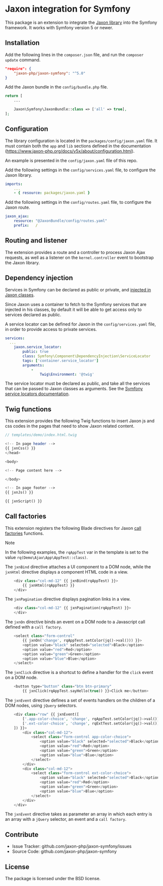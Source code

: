 Jaxon integration for Symfony
=============================

This package is an extension to integrate the [Jaxon library](https://github.com/jaxon-php/jaxon-core) into the Symfony framework.
It works with Symfony version 5 or newer.

Installation
------------

Add the following lines in the `composer.json` file, and run the `composer update` command.

```json
"require": {
    "jaxon-php/jaxon-symfony": "^5.0"
}
```

Add the Jaxon bundle in the `config/bundle.php` file.

```php
return [
    ...

    Jaxon\Symfony\JaxonBundle::class => ['all' => true],
];
```

Configuration
-------------

The library configuration is located in the `packages/config/jaxon.yaml` file.
It must contain both the `app` and `lib` sections defined in the documentation (https://www.jaxon-php.org/docs/v5x/about/configuration.html).

An example is presented in the `config/jaxon.yaml` file of this repo.

Add the following settings in the `config/services.yaml` file, to configure the Jaxon library.

```yaml
imports:
    ...
    - { resource: packages/jaxon.yaml }
```

Add the following settings in the `config/routes.yaml` file, to configure the Jaxon route.

```yaml
jaxon_ajax:
    resource: "@JaxonBundle/config/routes.yaml"
    prefix:   /
```

Routing and listener
--------------------

The extension provides a route and a controller to process Jaxon Ajax requests, as well as a listener on the `kernel.controller` event to bootstrap the Jaxon library.

Dependency injection
--------------------

Services in Symfony can be declared as public or private, and [injected in Jaxon classes](https://www.jaxon-php.org/docs/v3x/advanced/dependency-injection.html).

Since Jaxon uses a container to fetch to the Symfony services that are injected in his classes, by default it will be able to get access only to services declared as public.

A service locator can be defined for Jaxon in the `config/services.yaml` file, in order to provide access to private services.

```yaml
services:
  ...
    jaxon.service_locator:
        public: true
        class: Symfony\Component\DependencyInjection\ServiceLocator
        tags: ['container.service_locator']
        arguments:
            -
                Twig\Environment: '@twig'
```

The service locator must be declared as public, and take all the services that can be passed to Jaxon classes as arguments.
See the [Symfony service locators documentation](https://symfony.com/doc/4.4/service_container/service_subscribers_locators.html).

Twig functions
--------------

This extension provides the following Twig functions to insert Jaxon js and css codes in the pages that need to show Jaxon related content.

```php
// templates/demo/index.html.twig

<!-- In page header -->
{{ jxnCss() }}
</head>

<body>

<!-- Page content here -->

</body>

<!-- In page footer -->
{{ jxnJs() }}

{{ jxnScript() }}
```

Call factories
--------------

This extension registers the following Blade directives for Jaxon [call factories](https://www.jaxon-php.org/docs/v5x/ui-features/call-factories.html) functions.

> [!NOTE]
> In the following examples, the `rqAppTest` var in the template is set to the value `rq(Demo\Ajax\App\AppTest::class)`.

The `jxnBind` directive attaches a UI component to a DOM node, while the `jxnHtml` directive displays a component HTML code in a view.

```php
    <div class="col-md-12" {{ jxnBind(rqAppTest) }}>
        {{ jxnHtml(rqAppTest) }}
    </div>
```

The `jxnPagination` directive displays pagination links in a view.

```php
    <div class="col-md-12" {{ jxnPagination(rqAppTest) }}>
    </div>
```

The `jxnOn` directive binds an event on a DOM node to a Javascript call defined with a `call factory`.

```php
    <select class="form-control"
        {{ jxnOn('change', rqAppTest.setColor(jq()->val())) }}>
        <option value="black" selected="selected">Black</option>
        <option value="red">Red</option>
        <option value="green">Green</option>
        <option value="blue">Blue</option>
    </select>
```

The `jxnClick` directive is a shortcut to define a handler for the `click` event on a DOM node.

```php
    <button type="button" class="btn btn-primary"
        {{ jxnClick(rqAppTest.sayHello(true)) }}>Click me</button>
```

The `jxnEvent` directive defines a set of events handlers on the children of a DOM nodes, using `jQuery` selectors.

```php
    <div class="row" {{ jxnEvent([
        ['.app-color-choice', 'change', rqAppTest.setColor(jq()->val())]
        ['.ext-color-choice', 'change', rqExtTest.setColor(jq()->val())]
    ]) }}>
        <div class="col-md-12">
            <select class="form-control app-color-choice">
                <option value="black" selected="selected">Black</option>
                <option value="red">Red</option>
                <option value="green">Green</option>
                <option value="blue">Blue</option>
            </select>
        </div>
        <div class="col-md-12">
            <select class="form-control ext-color-choice">
                <option value="black" selected="selected">Black</option>
                <option value="red">Red</option>
                <option value="green">Green</option>
                <option value="blue">Blue</option>
            </select>
        </div>
    </div>
```

The `jxnEvent` directive takes as parameter an array in which each entry is an array with a `jQuery` selector, an event and a `call factory`.

Contribute
----------

- Issue Tracker: github.com/jaxon-php/jaxon-symfony/issues
- Source Code: github.com/jaxon-php/jaxon-symfony

License
-------

The package is licensed under the BSD license.
